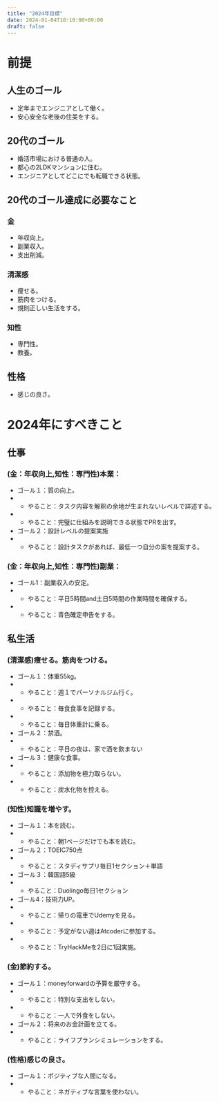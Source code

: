 ```yaml
---
title: "2024年目標"
date: 2024-01-04T10:10:00+09:00
draft: false
---
```

<!--more-->
# 前提
## 人生のゴール
- 定年までエンジニアとして働く。
- 安心安全な老後の住美をする。
## 20代のゴール
- 婚活市場における普通の人。
- 都心の2LDKマンションに住む。
- エンジニアとしてどこにでも転職できる状態。
## 20代のゴール達成に必要なこと
### 金
- 年収向上。
- 副業収入。
- 支出削減。
### 清潔感
- 痩せる。
- 筋肉をつける。
- 規則正しい生活をする。
### 知性
- 専門性。
- 教養。
## 性格
- 感じの良さ。
# 2024年にすべきこと
## 仕事
### (金：年収向上,知性：専門性)本業：
- ゴール１：質の向上。
- - やること：タスク内容を解釈の余地が生まれないレベルで詳述する。
- - やること：完璧に仕組みを説明できる状態でPRを出す。
- ゴール２：設計レベルの提案実施
- - やること：設計タスクがあれば、最低一つ自分の案を提案する。
### (金：年収向上,知性：専門性)副業：
- ゴール1：副業収入の安定。
- - やること：平日5時間and土日5時間の作業時間を確保する。
- - やること：青色確定申告をする。
## 私生活
### (清潔感)痩せる。筋肉をつける。
- ゴール１：体重55kg。
- - やること：週１でパーソナルジム行く。
- - やること：毎食食事を記録する。
- - やること：毎日体重計に乗る。
- ゴール２：禁酒。
- - やること：平日の夜は、家で酒を飲まない
- ゴール３：健康な食事。
- - やること：添加物を極力取らない。
- - やること：炭水化物を控える。
### (知性)知識を増やす。
- ゴール１：本を読む。
- - やること：朝1ページだけでも本を読む。
- ゴール２：TOEIC750点
- - やること：スタディサプリ毎日1セクション＋単語
- ゴール３：韓国語5級
- - やること：Duolingo毎日1セクション
- ゴール4：技術力UP。
- - やること：帰りの電車でUdemyを見る。
- - やること：予定がない週はAtcoderに参加する。
- - やること：TryHackMeを2日に1回実施。
### (金)節約する。
- ゴール１：moneyforwardの予算を厳守する。
- - やること：特別な支出をしない。
- - やること：一人で外食をしない。
- ゴール２：将来のお金計画を立てる。
- - やること：ライフプランシミュレーションをする。
### (性格)感じの良さ。
- ゴール１：ポジティブな人間になる。
- - やること：ネガティブな言葉を使わない。
